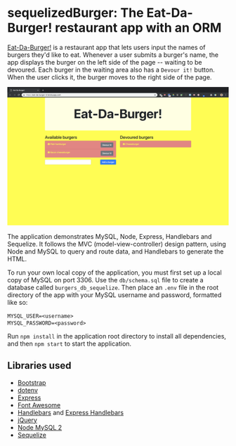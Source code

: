 # sequelizedBurger: The Eat-Da-Burger! restaurant app with an ORM

[Eat-Da-Burger!](https://eat-da-burger-4.herokuapp.com/) is a restaurant app
that lets users input the names of burgers they'd like to eat. Whenever a user
submits a burger's name, the app displays the burger on the left side of the
page -- waiting to be devoured.  Each burger in the waiting area also has a
`Devour it!` button. When the user clicks it, the burger moves to the right
side of the page.

![Eat-Da-Burger! screenshot](public/assets/img/eat-da-burger_screenshot.png)

The application demonstrates MySQL, Node, Express, Handlebars and Sequelize.
It follows the MVC (model-view-controller) design pattern, using Node and
MySQL to query and route data, and Handlebars to generate the HTML.

To run your own local copy of the application, you must first set up a local
copy of MySQL on port 3306. Use the `db/schema.sql` file to create a database
called `burgers_db_sequelize`. Then place an `.env` file in the root directory
of the app with your MySQL username and password, formatted like so:

```
MYSQL_USER=<username>
MYSQL_PASSWORD=<password>
```

Run `npm install` in the application root directory to install all
dependencies, and then `npm start` to start the application.

## Libraries used

* [Bootstrap](https://getbootstrap.com/)
* [dotenv](https://github.com/motdotla/dotenv#readme)
* [Express](https://expressjs.com/)
* [Font Awesome](https://fontawesome.com/)
* [Handlebars](http://handlebarsjs.com/) and [Express Handlebars](https://github.com/ericf/express-handlebars)
* [jQuery](https://jquery.com/)
* [Node MySQL 2](https://github.com/sidorares/node-mysql2#readme)
* [Sequelize](http://docs.sequelizejs.com/)
